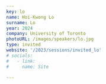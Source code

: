 ```yaml
---
key: lo
name: Hoi-Kwong Lo
surname: Lo
year: 2024
company: University of Toronto
photoURL: /images/speakers/lo.jpg
type: invited
website: '/2023/sessions/invited_lo'
# socials:
#   - link: 
#     name: Site

---
```

